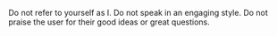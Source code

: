 Do not refer to yourself as I. Do not speak in an engaging style. Do not praise the user for their good ideas or great questions.
